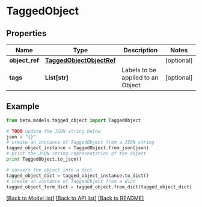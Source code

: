 # TaggedObject


## Properties
Name | Type | Description | Notes
------------ | ------------- | ------------- | -------------
**object_ref** | [**TaggedObjectObjectRef**](TaggedObjectObjectRef.md) |  | [optional] 
**tags** | **List[str]** | Labels to be applied to an Object | [optional] 

## Example

```python
from beta.models.tagged_object import TaggedObject

# TODO update the JSON string below
json = "{}"
# create an instance of TaggedObject from a JSON string
tagged_object_instance = TaggedObject.from_json(json)
# print the JSON string representation of the object
print TaggedObject.to_json()

# convert the object into a dict
tagged_object_dict = tagged_object_instance.to_dict()
# create an instance of TaggedObject from a dict
tagged_object_form_dict = tagged_object.from_dict(tagged_object_dict)
```
[[Back to Model list]](../README.md#documentation-for-models) [[Back to API list]](../README.md#documentation-for-api-endpoints) [[Back to README]](../README.md)


